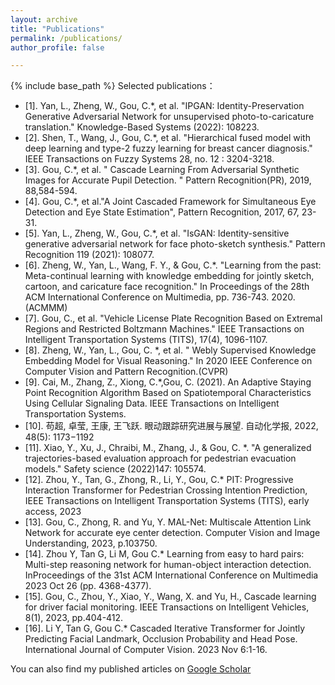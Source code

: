 ```yaml
---
layout: archive
title: "Publications"
permalink: /publications/
author_profile: false

---
```


{% include base_path %}
Selected publications：

* [1].	Yan, L., Zheng, W., Gou, C.*, et al. "IPGAN: Identity-Preservation Generative Adversarial Network for unsupervised photo-to-caricature translation." Knowledge-Based Systems (2022): 108223.  
* [2].	Shen, T., Wang, J., Gou, C.*, et al.  "Hierarchical fused model with deep learning and type-2 fuzzy learning for breast cancer diagnosis." IEEE Transactions on Fuzzy Systems 28, no. 12 : 3204-3218.  
* [3].	Gou, C.*, et al. " Cascade Learning From Adversarial Synthetic Images for Accurate Pupil Detection. " Pattern Recognition(PR), 2019, 88,584-594.  
* [4].	Gou, C.*, et al."A Joint Cascaded Framework for Simultaneous Eye Detection and Eye State Estimation",  Pattern Recognition, 2017, 67, 23-31.  
* [5].	Yan, L., Zheng, W., Gou, C.*, et al. "IsGAN: Identity-sensitive generative adversarial network for face photo-sketch synthesis." Pattern Recognition 119 (2021): 108077.  
* [6].	Zheng, W., Yan, L., Wang, F. Y., & Gou, C.*. "Learning from the past: Meta-continual learning with knowledge embedding for jointly sketch, cartoon, and caricature face recognition." In Proceedings of the 28th ACM International Conference on Multimedia, pp. 736-743. 2020.(ACMMM)
* [7].	Gou, C., et al. "Vehicle License Plate Recognition Based on Extremal Regions and Restricted Boltzmann Machines." IEEE Transactions on Intelligent Transportation Systems (TITS), 17(4), 1096-1107.  
* [8].	Zheng, W., Yan, L., Gou, C. *, et al. " Webly Supervised Knowledge Embedding Model for Visual Reasoning." In 2020 IEEE Conference on Computer Vision and Pattern Recognition.(CVPR)
* [9].  Cai, M., Zhang, Z., Xiong, C.*,Gou, C. (2021). An Adaptive Staying Point Recognition Algorithm Based on Spatiotemporal Characteristics Using Cellular Signaling Data. IEEE Transactions on Intelligent Transportation Systems. 
* [10]. 苟超, 卓莹, 王康, 王飞跃. 眼动跟踪研究进展与展望. 自动化学报, 2022, 48(5): 1173−1192 
* [11]. Xiao, Y., Xu, J., Chraibi, M., Zhang, J., & Gou, C. *. "A generalized trajectories-based evaluation approach for pedestrian evacuation models." Safety science  (2022)147: 105574. 
* [12].	Zhou, Y., Tan, G., Zhong, R., Li, Y., Gou, C.* PIT: Progressive Interaction Transformer for Pedestrian Crossing Intention Prediction, IEEE Transactions on Intelligent Transportation Systems (TITS), early access, 2023 
* [13].	Gou, C., Zhong, R. and Yu, Y. MAL-Net: Multiscale Attention Link Network for accurate eye center detection. Computer Vision and Image Understanding, 2023, p.103750.
* [14].	Zhou Y, Tan G, Li M, Gou C.* Learning from easy to hard pairs: Multi-step reasoning network for human-object interaction detection. InProceedings of the 31st ACM International Conference on Multimedia 2023 Oct 26 (pp. 4368-4377).
* [15].	Gou, C., Zhou, Y., Xiao, Y., Wang, X. and Yu, H., Cascade learning for driver facial monitoring. IEEE Transactions on Intelligent Vehicles, 8(1), 2023, pp.404-412. 
* [16].	Li Y, Tan G, Gou C.*  Cascaded Iterative Transformer for Jointly Predicting Facial Landmark, Occlusion Probability and Head Pose. International Journal of Computer Vision. 2023 Nov 6:1-16.

You can also find my published articles on [Google Scholar](https://scholar.google.com/citations?user=_0ad79AAAAAJ&hl=en)